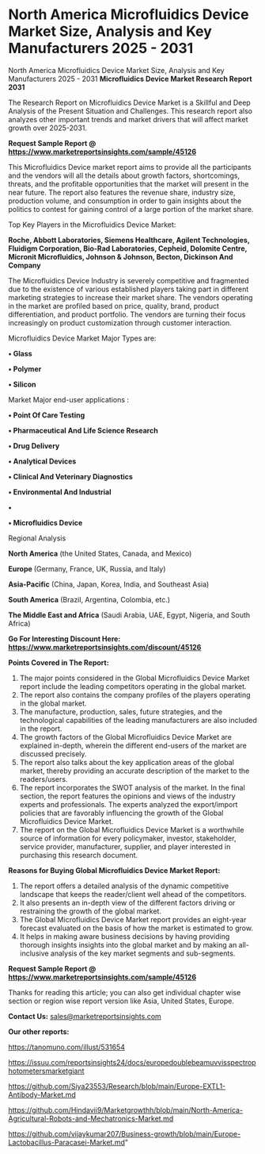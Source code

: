 # North America Microfluidics Device Market Size, Analysis and Key Manufacturers 2025 - 2031
North America Microfluidics Device Market Size, Analysis and Key Manufacturers 2025 - 2031
<strong>Microfluidics Device Market Research Report 2031</strong>

The Research Report on Microfluidics Device Market is a Skillful and Deep Analysis of the Present Situation and Challenges. This research report also analyzes other important trends and market drivers that will affect market growth over 2025-2031.

<strong>Request Sample Report @ <a href=https://www.marketreportsinsights.com/sample/45126>https://www.marketreportsinsights.com/sample/45126</a></strong>

This Microfluidics Device market report aims to provide all the participants and the vendors will all the details about growth factors, shortcomings, threats, and the profitable opportunities that the market will present in the near future. The report also features the revenue share, industry size, production volume, and consumption in order to gain insights about the politics to contest for gaining control of a large portion of the market share.

Top Key Players in the Microfluidics Device Market:

<strong>Roche, Abbott Laboratories, Siemens Healthcare, Agilent Technologies, Fluidigm Corporation, Bio-Rad Laboratories, Cepheid, Dolomite Centre, Micronit Microfluidics, Johnson & Johnson, Becton, Dickinson And Company</strong>

The Microfluidics Device Industry is severely competitive and fragmented due to the existence of various established players taking part in different marketing strategies to increase their market share. The vendors operating in the market are profiled based on price, quality, brand, product differentiation, and product portfolio. The vendors are turning their focus increasingly on product customization through customer interaction.

Microfluidics Device Market Major Types are:

<strong>•  Glass

•  Polymer

•  Silicon</strong>

Market Major end-user applications :

<strong>•  Point Of Care Testing

•  Pharmaceutical And Life Science Research

•  Drug Delivery

•  Analytical Devices

•  Clinical And Veterinary Diagnostics

•  Environmental And Industrial

•  

•  Microfluidics Device</strong>

Regional Analysis

</u><strong><b>North America</b></strong> (the United States, Canada, and Mexico)

<strong><b>Europe </b></strong>(Germany, France, UK, Russia, and Italy)

<strong><b>Asia-Pacific</b></strong> (China, Japan, Korea, India, and Southeast Asia)

<strong><b>South America</b></strong> (Brazil, Argentina, Colombia, etc.)

<strong><b>The Middle East and Africa</b></strong> (Saudi Arabia, UAE, Egypt, Nigeria, and South Africa)

<strong>Go For Interesting Discount Here: <a href=https://www.marketreportsinsights.com/discount/45126>https://www.marketreportsinsights.com/discount/45126</a></strong>

<strong>Points Covered in The Report:</strong>
<ol>
  <li>The major points considered in the Global Microfluidics Device Market report include the leading competitors operating in the global market.</li>
  <li>The report also contains the company profiles of the players operating in the global market.</li>
  <li>The manufacture, production, sales, future strategies, and the technological capabilities of the leading manufacturers are also included in the report.</li>
  <li>The growth factors of the Global Microfluidics Device Market are explained in-depth, wherein the different end-users of the market are discussed precisely.</li>
  <li>The report also talks about the key application areas of the global market, thereby providing an accurate description of the market to the readers/users.</li>
  <li>The report incorporates the SWOT analysis of the market. In the final section, the report features the opinions and views of the industry experts and professionals. The experts analyzed the export/import policies that are favorably influencing the growth of the Global Microfluidics Device Market.</li>
  <li>The report on the Global Microfluidics Device Market is a worthwhile source of information for every policymaker, investor, stakeholder, service provider, manufacturer, supplier, and player interested in purchasing this research document.</li>
</ol>
<strong>Reasons for Buying Global Microfluidics Device Market Report:</strong>

<ol>
  <li>The report offers a detailed analysis of the dynamic competitive landscape that keeps the reader/client well ahead of the competitors.</li>
  <li>It also presents an in-depth view of the different factors driving or restraining the growth of the global market.</li>
  <li>The Global Microfluidics Device Market report provides an eight-year forecast evaluated on the basis of how the market is estimated to grow.</li>
  <li>It helps in making aware business decisions by having providing thorough insights insights into the global market and by making an all-inclusive analysis of the key market segments and sub-segments.</li>
</ol>
<strong>Request Sample Report @ <a href=https://www.marketreportsinsights.com/sample/45126>https://www.marketreportsinsights.com/sample/45126</a></strong>


Thanks for reading this article; you can also get individual chapter wise section or region wise report version like Asia, United States, Europe.

<strong>Contact Us:</strong>
sales@marketreportsinsights.com

<strong>Our other reports:</strong>

<a href=https://tanomuno.com/illust/531654>https://tanomuno.com/illust/531654</a>

<a href=https://issuu.com/reportsinsights24/docs/europedoublebeamuvvisspectrophotometersmarketgiant>https://issuu.com/reportsinsights24/docs/europedoublebeamuvvisspectrophotometersmarketgiant</a>

<a href=https://github.com/Siya23553/Research/blob/main/Europe-EXTL1-Antibody-Market.md>https://github.com/Siya23553/Research/blob/main/Europe-EXTL1-Antibody-Market.md</a>

<a href=https://github.com/Hindavii9/Marketgrowthh/blob/main/North-America-Agricultural-Robots-and-Mechatronics-Market.md>https://github.com/Hindavii9/Marketgrowthh/blob/main/North-America-Agricultural-Robots-and-Mechatronics-Market.md</a>

<a href=https://github.com/vijaykumar207/Business-growth/blob/main/Europe-Lactobacillus-Paracasei-Market.md>https://github.com/vijaykumar207/Business-growth/blob/main/Europe-Lactobacillus-Paracasei-Market.md</a>"
